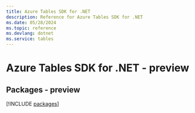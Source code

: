```yaml
---
title: Azure Tables SDK for .NET
description: Reference for Azure Tables SDK for .NET
ms.date: 05/28/2024
ms.topic: reference
ms.devlang: dotnet
ms.service: tables
---
```

# Azure Tables SDK for .NET - preview
## Packages - preview
[!INCLUDE [packages](tables-index.md)]